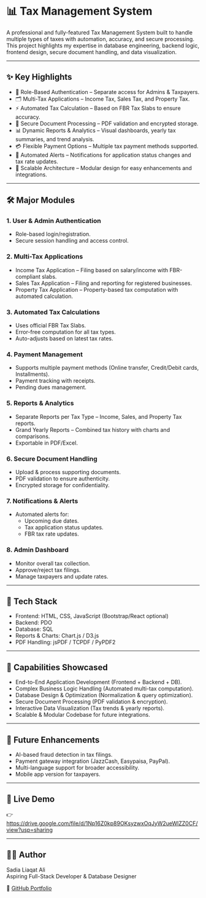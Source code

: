 # 📊 Tax Management System  

A professional and fully-featured Tax Management System built to handle multiple types of taxes with automation, accuracy, and secure processing. This project highlights my expertise in database engineering, backend logic, frontend design, secure document handling, and data visualization.  

---

## ✨ Key Highlights  
- 🔐 Role-Based Authentication – Separate access for Admins & Taxpayers.   
- 🗂 Multi-Tax Applications – Income Tax, Sales Tax, and Property Tax.  
- ⚡ Automated Tax Calculation – Based on FBR Tax Slabs to ensure accuracy.  
- 📄 Secure Document Processing – PDF validation and encrypted storage.  
- 📊 Dynamic Reports & Analytics – Visual dashboards, yearly tax summaries, and trend analysis.  
- 💳 Flexible Payment Options – Multiple tax payment methods supported.  
- 🔔 Automated Alerts – Notifications for application status changes and tax rate updates.  
- 🚀 Scalable Architecture – Modular design for easy enhancements and integrations.  

---

## 🛠️ Major Modules  

### 1. User & Admin Authentication  
- Role-based login/registration.  
- Secure session handling and access control.  

### 2. Multi-Tax Applications  
- Income Tax Application – Filing based on salary/income with FBR-compliant slabs.  
- Sales Tax Application – Filing and reporting for registered businesses.  
- Property Tax Application – Property-based tax computation with automated calculation.  

### 3. Automated Tax Calculations  
- Uses official FBR Tax Slabs.  
- Error-free computation for all tax types.  
- Auto-adjusts based on latest tax rates.  

### 4. Payment Management  
- Supports multiple payment methods (Online transfer, Credit/Debit cards, Installments).  
- Payment tracking with receipts.  
- Pending dues management.  

### 5. Reports & Analytics  
- Separate Reports per Tax Type – Income, Sales, and Property Tax reports.  
- Grand Yearly Reports – Combined tax history with charts and comparisons.  
- Exportable in PDF/Excel.  

### 6. Secure Document Handling  
- Upload & process supporting documents.  
- PDF validation to ensure authenticity.  
- Encrypted storage for confidentiality.  

### 7. Notifications & Alerts  
- Automated alerts for:  
  - Upcoming due dates.  
  - Tax application status updates.  
  - FBR tax rate updates.  

### 8. Admin Dashboard  
- Monitor overall tax collection.  
- Approve/reject tax filings.  
- Manage taxpayers and update rates.  

---

## 🚀 Tech Stack  
- Frontend: HTML, CSS, JavaScript (Bootstrap/React optional)  
- Backend: PDO
- Database: SQL
- Reports & Charts: Chart.js / D3.js  
- PDF Handling: jsPDF / TCPDF / PyPDF2  

---

## 🎯 Capabilities Showcased  
- End-to-End Application Development (Frontend + Backend + DB).  
- Complex Business Logic Handling (Automated multi-tax computation).  
- Database Design & Optimization (Normalization & query optimization).  
- Secure Document Processing (PDF validation & encryption).  
- Interactive Data Visualization (Tax trends & yearly reports).  
- Scalable & Modular Codebase for future integrations.  

---

## 📌 Future Enhancements  
- AI-based fraud detection in tax filings.  
- Payment gateway integration (JazzCash, Easypaisa, PayPal).  
- Multi-language support for broader accessibility.  
- Mobile app version for taxpayers.  

---

## 🔗 Live Demo  
👉 https://drive.google.com/file/d/1Np16Z0kp89OKsyzwxOqJyW2ueWlZZ0CF/view?usp=sharing 

---

## 👩‍💻 Author  
Sadia Liaqat Ali  
Aspiring Full-Stack Developer & Database Designer  

💼 [GitHub Portfolio](https://github.com/Sadia-Liaqat-Ali)  
